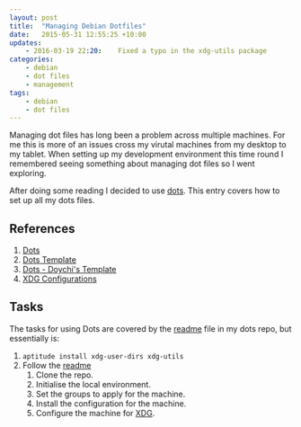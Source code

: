 ```yaml
---
layout: post
title:  "Managing Debian Dotfiles"
date:   2015-05-31 12:55:25 +10:00
updates:
    - 2016-03-19 22:20:    Fixed a typo in the xdg-utils package
categories:
    - debian
    - dot files
    - management
tags:
    - debian
    - dot files
---
```


Managing dot files has long been a problem across multiple machines.  For me
this is more of an issues cross my virutal machines from my desktop to my
tablet.  When setting up my development environment this time round I
remembered seeing something about managing dot files so I went exploring.

After doing some reading I decided to use [dots][dots].  This entry covers how
to set up all my dots files.

## References
[dots]: https://github.com/EvanPurkhiser/dots "Dots"
[dots-tmpl]: https://github.com/EvanPurkhiser/dots-template "Dots Template"
[doychi-tmpl]: https://github.com/doychi/dots-personal "Dots Personal Template"
[xdg]: http://standards.freedesktop.org/basedir-spec/basedir-spec-latest.html "XDG Standard"

1. [Dots][dots]
1. [Dots Template][dots-tmpl]
1. [Dots - Doychi's Template][doychi-tmpl]
1. [XDG Configurations][xdg]

## Tasks

The tasks for using Dots are covered by the [readme][doychi-tmpl] file in my dots repo, but essentially is:

1. `aptitude install xdg-user-dirs xdg-utils`
1. Follow the [readme][doychi-tmpl]
    1. Clone the repo.
    1. Initialise the local environment.
    1. Set the groups to apply for the machine.
    1. Install the configuration for the machine.
    1. Configure the machine for [XDG][xdg].
